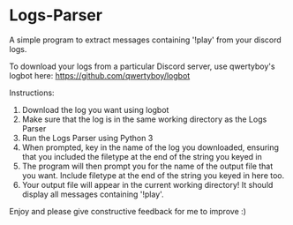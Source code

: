 # Logs-Parser
A simple program to extract messages containing '!play' from your discord logs.

To download your logs from a particular Discord server, use qwertyboy's logbot here: https://github.com/qwertyboy/logbot

Instructions:
1. Download the log you want using logbot
2. Make sure that the log is in the same working directory as the Logs Parser
3. Run the Logs Parser using Python 3
4. When prompted, key in the name of the log you downloaded, ensuring that you included the filetype at the end of the string you keyed in
5. The program will then prompt you for the name of the output file that you want. Include filetype at the end of the string you keyed in here too.
6. Your output file will appear in the current working directory! It should display all messages containing '!play'.

Enjoy and please give constructive feedback for me to improve :)
